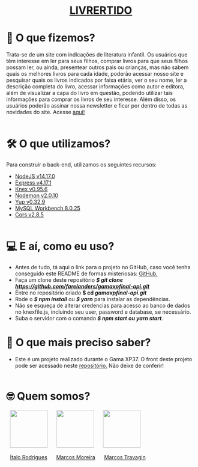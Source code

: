 **<h1 align="center"> <ins>[LIVRERTIDO](https://livrertido.herokuapp.com/)</ins> </h1>**



# :thinking: O que fizemos?
Trata-se de um site com indicações de literatura infantil. Os usuários que têm interesse em ler para seus filhos, comprar livros para que seus filhos possam ler, ou ainda, presentear outros pais ou crianças, mas não sabem quais os melhores livros para cada idade, poderão acessar nosso site e pesquisar quais os livros indicados por faixa etária, ver o seu nome, ler a descrição completa do livro, acessar informações como autor e editora, além de visualizar a capa do livro em questão, podendo utilizar tais informações para comprar os livros de seu interesse. Além disso, os usuários poderão assinar nossa newsletter e ficar por dentro de todas as novidades do site. Acesse [aqui!](https://livrertido.herokuapp.com/)
<br></br>



# :hammer_and_wrench: O que utilizamos?
Para construir o back-end, utilizamos os seguintes recursos:
* [NodeJS v14.17.0](https://nodejs.org/en/ "Dispenso apresentações.")
* [Express v4.17.1](https://expressjs.com/pt-br/ "Não liga pra ele, ele se acha demais!")
* [Knex v0.95.6](https://knexjs.org/ "Pra falar com o banco de dados você precisa de mim.")
* [Nodemon v2.0.10](https://nodemon.io/ "Relaxa, to de olho nas mudanças.")
* [Yup v0.32.9](https://github.com/jquense/yup "Nenhum erro passará despercebido.")
* [MySQL Workbench 8.0.25](https://www.mysql.com/products/workbench/ "Fica tranquilo, tá tudo guardadinho aqui.")
* [Cors v2.8.5](https://github.com/expressjs/cors#readme "Relaxa, eu falo com o front.")
<br></br>



# :computer: E aí, como eu uso?
* Antes de tudo, tá aqui o link para o projeto no GitHub, caso você tenha conseguido este README de formas misteriosas: [GitHub.](https://github.com/farelanders/gamaxpfinal-api.git "Você vai precisar me clonar, mas não sou a ovelha Dolly")
* Faça um clone deste repositório **_$ git clone https://github.com/farelanders/gamaxpfinal-api.git_**
* Entre no repositório criado **$ cd _gamaxpfinal-api.git_**
* Rode o  **_$ npm install_** ou **_$ yarn_** para instalar as dependências.
* Não se esqueça de alterar credencias para acesso ao banco de dados no knexfile.js, incluindo seu user, password e database, se necessário.
* Suba o servidor com o comando **_$ npm start_** **_ou yarn start_**.


# :bookmark_tabs: O que mais preciso saber?
* Este é um projeto realizado durante o Gama XP37. O front deste projeto pode ser acessado neste [repositório.](https://github.com/italo-rodrigues1/Gamaxp-Final-Front.git "Eu sou muito mais que uma carinha bonita.") Não deixe de conferir!
<br></br>



# :nerd_face: Quem somos?

<div style="text-align:left">
<img src="https://github.com/italo-rodrigues1.png" width="100" height="100" style=" margin:0 10px "/>
<img src="https://github.com/marcoscurymoreira.png" width="100" height="100" style=" margin:0 10px "/> 
<img src="https://github.com/farelanders.png" width="100" height="100" style=" margin:0 10px "/>

<a href="https://github.com/italo-rodrigues1" target="_blank" style=" margin:0 10px ">Ítalo Rodrigues</a>
<a href="https://github.com/marcoscurymoreira" target="_blank" style=" margin:0 10px ">Marcos Moreira</a>
<a href="https://github.com/farelanders" target="_blank" style=" margin:0 10px ">Marcos Travagin</a>
</div>


